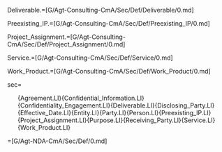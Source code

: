 Deliverable.=[G/Agt-Consulting-CmA/Sec/Def/Deliverable/0.md]

Preexisting_IP.=[G/Agt-Consulting-CmA/Sec/Def/Preexisting_IP/0.md]

Project_Assignment.=[G/Agt-Consulting-CmA/Sec/Def/Project_Assignment/0.md]

Service.=[G/Agt-Consulting-CmA/Sec/Def/Service/0.md]

Work_Product.=[G/Agt-Consulting-CmA/Sec/Def/Work_Product/0.md]

sec=<ol class="secs-and">{Agreement.LI}{Confidential_Information.LI}{Confidentiality_Engagement.LI}{Deliverable.LI}{Disclosing_Party.LI}{Effective_Date.LI}{Entity.LI}{Party.LI}{Person.LI}{Preexisting_IP.LI}{Project_Assignment.LI}{Purpose.LI}{Receiving_Party.LI}{Service.LI}{Work_Product.LI}</ol>

=[G/Agt-NDA-CmA/Sec/Def/0.md]